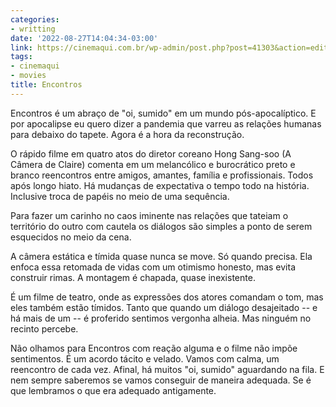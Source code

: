 ```yaml
---
categories:
- writting
date: '2022-08-27T14:04:34-03:00'
link: https://cinemaqui.com.br/wp-admin/post.php?post=41303&action=edit
tags:
- cinemaqui
- movies
title: Encontros
---
```


Encontros é um abraço de "oi, sumido" em um mundo pós-apocalíptico. E por apocalipse eu quero dizer a pandemia que varreu as relações humanas para debaixo do tapete. Agora é a hora da reconstrução.

O rápido filme em quatro atos do diretor coreano Hong Sang-soo (A Câmera de Claire) comenta em um melancólico e burocrático preto e branco reencontros entre amigos, amantes, família e profissionais. Todos após longo hiato. Há mudanças de expectativa o tempo todo na história. Inclusive troca de papéis no meio de uma sequência.

Para fazer um carinho no caos iminente nas relações que tateiam o território do outro com cautela os diálogos são simples a ponto de serem esquecidos no meio da cena.

A câmera estática e tímida quase nunca se move. Só quando precisa. Ela enfoca essa retomada de vidas com um otimismo honesto, mas evita construir rimas. A montagem é chapada, quase inexistente. 

É um filme de teatro, onde as expressões dos atores comandam o tom, mas eles também estão tímidos. Tanto que quando um diálogo desajeitado -- e há mais de um -- é proferido sentimos vergonha alheia. Mas ninguém no recinto percebe.

Não olhamos para Encontros com reação alguma e o filme não impõe sentimentos. É um acordo tácito e velado. Vamos com calma, um reencontro de cada vez. Afinal, há muitos "oi, sumido" aguardando na fila. E nem sempre saberemos se vamos conseguir de maneira adequada. Se é que lembramos o que era adequado antigamente.